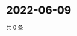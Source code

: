 # 2022-06-09

共 0 条

<!-- BEGIN WEIBO -->
<!-- 最后更新时间 Thu Jun 09 2022 22:11:41 GMT+0800 (China Standard Time) -->

<!-- END WEIBO -->
